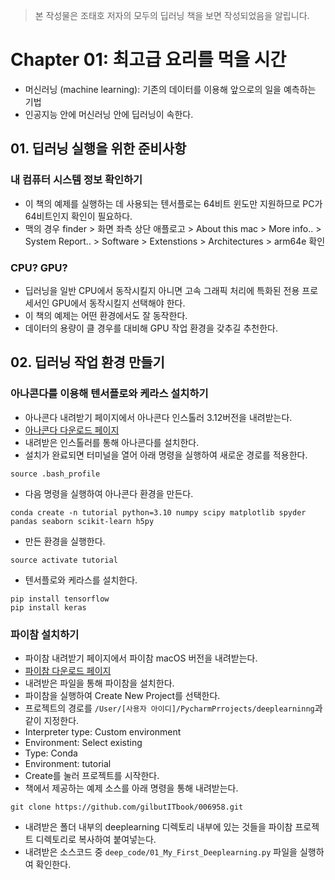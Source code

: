 > 본 작성물은 조태호 저자의 모두의 딥러닝 책을 보면 작성되었음을 알립니다.
# Chapter 01: 최고급 요리를 먹을 시간
- 머신러닝 (machine learning): 기존의 데이터를 이용해 앞으로의 일을 예측하는 기법
- 인공지능 안에 머신러닝 안에 딥러닝이 속한다.

## 01. 딥러닝 실행을 위한 준비사항
### 내 컴퓨터 시스템 정보 확인하기
- 이 책의 예제를 실행하는 데 사용되는 텐서플로는 64비트 윈도만 지원하므로 PC가 64비트인지 확인이 필요하다.
- 맥의 경우 finder > 화면 좌측 상단 애플로고 > About this mac > More info.. > System Report.. > Software > Extenstions > Architectures > arm64e 확인

### CPU? GPU?
- 딥러닝을 일반 CPU에서 동작시킬지 아니면 고속 그래픽 처리에 특화된 전용 프로세서인 GPU에서 동작시킬지 선택해야 한다.
- 이 책의 예제는 어떤 환경에서도 잘 동작한다.
- 데이터의 용량이 클 경우를 대비해 GPU 작업 환경을 갖추길 추천한다.

## 02. 딥러닝 작업 환경 만들기
### 아나콘다를 이용해 텐서플로와 케라스 설치하기
- 아나콘다 내려받기 페이지에서 아나콘다 인스톨러 3.12버전을 내려받는다.
- [아나콘다 다운로드 페이지](https://www.anaconda.com/download)
- 내려받은 인스톨러를 통해 아나콘다를 설치한다.
- 설치가 완료되면 터미널을 열어 아래 명령을 실행하여 새로운 경로를 적용한다.
```
source .bash_profile
```
- 다음 명령을 실행하여 아나콘다 환경을 만든다.
```
conda create -n tutorial python=3.10 numpy scipy matplotlib spyder pandas seaborn scikit-learn h5py
```
- 만든 환경을 실행한다.
```
source activate tutorial
```
- 텐서플로와 케라스를 설치한다.
```
pip install tensorflow
pip install keras
```

### 파이참 설치하기
- 파이참 내려받기 페이지에서 파이참 macOS 버전을 내려받는다.
- [파이참 다운로드 페이지](https://www.jetbrains.com/pycharm/)
- 내려받은 파일을 통해 파이참을 설치한다.
- 파이참을 실행하여 Create New Project를 선택한다.
- 프로젝트의 경로를 `/User/[사용자 아이디]/PycharmPrrojects/deeplearninng`과 같이 지정한다.
- Interpreter type: Custom environment
- Environment: Select existing
- Type: Conda
- Environment: tutorial
- Create를 눌러 프로젝트를 시작한다.
- 책에서 제공하는 예제 소스를 아래 명령을 통해 내려받는다.
```
git clone https://github.com/gilbutITbook/006958.git
```
- 내려받은 폴더 내부의 deeplearning 디렉토리 내부에 있는 것들을 파이참 프로젝트 디렉토리로 복사하여 붙여넣는다.
- 내려받은 소스코드 중 `deep_code/01_My_First_Deeplearning.py` 파일을 실행하여 확인한다.